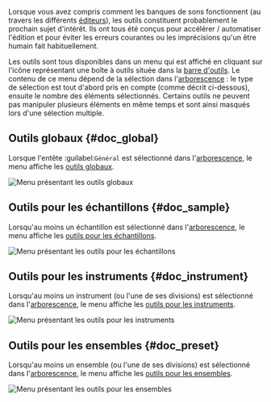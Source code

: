 Lorsque vous avez compris comment les banques de sons fonctionnent (au travers les différents [éditeurs](manual/soundfont-editor/editing-pages/index.md)), les outils constituent probablement le prochain sujet d'intérêt.
Ils ont tous été conçus pour accélérer / automatiser l'édition et pour éviter les erreurs courantes ou les imprécisions qu'un être humain fait habituellement.

Les outils sont tous disponibles dans un menu qui est affiché en cliquant sur l'icône représentant une boîte à outils située dans la [barre d'outils](manual/soundfont-editor/toolbar.md#doc_edit).
Le contenu de ce menu dépend de la sélection dans l'[arborescence](manual/soundfont-editor/tree.md)&nbsp;: le type de sélection est tout d'abord pris en compte (comme décrit ci-dessous), ensuite le nombre des éléments sélectionnés.
Certains outils ne peuvent pas manipuler plusieurs éléments en même temps et sont ainsi masqués lors d'une sélection multiple.


## Outils globaux {#doc_global}


Lorsque l'entête :guilabel:`Général` est sélectionné dans l'[arborescence](manual/soundfont-editor/tree.md), le menu affiche les [outils globaux](manual/soundfont-editor/tools/global-tools.md).


![Menu présentant les outils globaux](images/tool_menu_global.png "Menu présentant les outils globaux")


## Outils pour les échantillons {#doc_sample}


Lorsqu'au moins un échantillon est sélectionné dans l'[arborescence](manual/soundfont-editor/tree.md), le menu affiche les [outils pour les échantillons](manual/soundfont-editor/tools/sample-tools.md).


![Menu présentant les outils pour les échantillons](images/tool_menu_sample.png "Menu présentant les outils pour les échantillons")


## Outils pour les instruments {#doc_instrument}


Lorsqu'au moins un instrument (ou l'une de ses divisions) est sélectionné dans l'[arborescence](manual/soundfont-editor/tree.md), le menu affiche les [outils pour les instruments](manual/soundfont-editor/tools/instrument-tools.md).


![Menu présentant les outils pour les instruments](images/tool_menu_instrument.png "Menu présentant les outils pour les instruments")


## Outils pour les ensembles {#doc_preset}


Lorsqu'au moins un ensemble (ou l'une de ses divisions) est sélectionné dans l'[arborescence](manual/soundfont-editor/tree.md), le menu affiche les [outils pour les ensembles](manual/soundfont-editor/tools/preset-tools.md).


![Menu présentant les outils pour les ensembles](images/tool_menu_preset.png "Menu présentant les outils pour les ensembles")